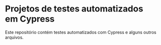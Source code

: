# Projetos de testes automatizados em Cypress

Este repositório contém testes automatizados com Cypress e alguns outros arquivos.